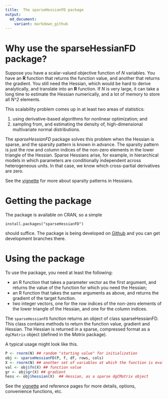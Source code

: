 ```yaml
---
title:  The sparseHessianFD package
output:
  md_document:
    variant: markdown_github
---
```


<!-- README.md is generated from README.Rmd. Please edit that file -->



# Why use the sparseHessianFD package?

Suppose you have a scalar-valued objective function of _N_ variables.  You have an **R** function that returns the function value, and another that returns the gradient.  You still need the
Hessian, which would be hard to derive analytically, and translate
into an **R** function.  If _N_ is very large, it can take a long time
to estimate the Hessian numerically, and a lot of memory to store all _N^2_
elements.

This scalability problem comes up in at least two areas of statistics:

1.  using derivative-based algorithms for nonlinear optimization; and
2.  sampling from, and estimating the density of, high-dimensional
multivariate normal distributions.

The *sparseHessianFD* package solves this problem when the Hessian is
sparse, and the sparsity pattern is known in advance.  The sparsity pattern is just the row and column indices of the
non-zero elements in the lower triangle of the Hessian.  Sparse Hessians arise, for example, in hierarchical models in
which parameters are conditionally independent across heterogeneous
units.  In that case, we know which cross-partial derivatives are zero.

See the <a href="https://cloud.r-project.org/web/packages/sparseHessianFD/vignettes/sparseHessianFD.pdf" target="_blank">vignette</a>
 for more about sparsity patterns in Hessians.


# Getting the package


The package is available on CRAN, so a simple

```
install.packages("sparseHessianFD")
```

should suffice.  The package is being developed on
<a href="https://github.com/braunm/sparseHessianFD" target="_blank">Github</a> and you can get development branches
there.

# Using the package

To use the package, you need at least the following:

-  an R function that takes a parameter vector as the first argument,
   and returns the value of the function for which you need the
   Hessian;
-  an R function that takes the same arguments as above, and returns
the gradient of the target function.
-  two integer vectors, one for the row indices of the non-zero
   elements of the lower triangle of the Hessian, and one for the
   column indices.

The `sparseHessianFD` function returns an object of class
sparseHessianFD.  This class contains methods to return the function
value, gradient and Hessian.  The Hessian is returned in a sparse,
compressed format as a `dgCMatrix` object (defined in the *Matrix*
package).

A typical usage might look like this.


```r
P <- rnorm(N) ## random "starting value" for initialization
obj <- sparseHessianFD(P, f, df, rows, cols)
X <- rnorm(N) ## another set of variables at which the function is evaluated
val <- obj$fn(X) ## function value
gr <- obj$gr(X) ## gradient
hess <- obj$hessian(X)  ## Hessian, as a sparse dgCMatrix object

```

See the <a href="https://cloud.r-project.org/web/packages/sparseHessianFD/vignettes/sparseHessianFD.pdf" target="_blank">vignette</a>  and reference pages for more details, options,
convenience functions, etc.

